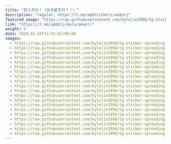 ```yaml
---
title: "恋人不行！（也不是不行？！）"
description: "regular: https://t.me/addstickers/amaori"
featured_image: "https://raw.githubusercontent.com/kylelin1998/tg-sticker-spreading-worldwide-images/main/img/3a67527c-700d-493a-9e43-da22f5494cdb.jpg"
link: "https://t.me/addstickers/amaori"
weight: 3
date: 2024-01-16T11:52:41+08:00
images:
  - https://raw.githubusercontent.com/kylelin1998/tg-sticker-spreading-worldwide-images/main/img/3a67527c-700d-493a-9e43-da22f5494cdb.jpg
  - https://raw.githubusercontent.com/kylelin1998/tg-sticker-spreading-worldwide-images/main/img/2bd176de-bd13-43ea-ad21-480ba24fb041.jpg
  - https://raw.githubusercontent.com/kylelin1998/tg-sticker-spreading-worldwide-images/main/img/2287302c-ae84-498d-adfd-a5d630f42a4b.jpg
  - https://raw.githubusercontent.com/kylelin1998/tg-sticker-spreading-worldwide-images/main/img/c2d15cf2-1c3d-4e67-a167-a7acfdb04da2.jpg
  - https://raw.githubusercontent.com/kylelin1998/tg-sticker-spreading-worldwide-images/main/img/016dbbd6-6d1e-4fdc-a0e9-7135f0e46709.jpg
  - https://raw.githubusercontent.com/kylelin1998/tg-sticker-spreading-worldwide-images/main/img/3f9baade-7663-4c58-9e43-a31d1aff26fd.jpg
  - https://raw.githubusercontent.com/kylelin1998/tg-sticker-spreading-worldwide-images/main/img/4258941c-0d07-4ed4-ba4e-59a684edadee.jpg
  - https://raw.githubusercontent.com/kylelin1998/tg-sticker-spreading-worldwide-images/main/img/8f5496fe-2468-4cfd-964d-bc419f227a4d.jpg
  - https://raw.githubusercontent.com/kylelin1998/tg-sticker-spreading-worldwide-images/main/img/84048d5e-a1e2-4d3f-9132-b756938005b4.jpg
  - https://raw.githubusercontent.com/kylelin1998/tg-sticker-spreading-worldwide-images/main/img/8c93610f-6674-40a3-8084-c160ab8bffbb.jpg
  - https://raw.githubusercontent.com/kylelin1998/tg-sticker-spreading-worldwide-images/main/img/f36dd93e-82bf-4bf8-8a77-8dd02374e8e5.jpg
  - https://raw.githubusercontent.com/kylelin1998/tg-sticker-spreading-worldwide-images/main/img/2e09afd1-b562-46c3-b55d-2caed5992e1f.jpg
  - https://raw.githubusercontent.com/kylelin1998/tg-sticker-spreading-worldwide-images/main/img/e0a49a47-c4b1-422e-a47b-09f8750dc027.jpg
  - https://raw.githubusercontent.com/kylelin1998/tg-sticker-spreading-worldwide-images/main/img/27073954-e06b-4115-8e50-3ebd06932c1e.jpg
  - https://raw.githubusercontent.com/kylelin1998/tg-sticker-spreading-worldwide-images/main/img/0deb6208-679b-4c6b-886c-26358678c5bf.jpg
  - https://raw.githubusercontent.com/kylelin1998/tg-sticker-spreading-worldwide-images/main/img/ad33caef-fb2c-4a13-aef6-41d2cb9001c7.jpg
  - https://raw.githubusercontent.com/kylelin1998/tg-sticker-spreading-worldwide-images/main/img/84584031-88d5-4fd6-bef9-b80cdc769ef9.jpg
  - https://raw.githubusercontent.com/kylelin1998/tg-sticker-spreading-worldwide-images/main/img/d97f81f1-1b12-4a26-9c6a-8608bc221843.jpg
  - https://raw.githubusercontent.com/kylelin1998/tg-sticker-spreading-worldwide-images/main/img/595d633a-97c7-4dac-8c4b-734c05f231dd.jpg
  - https://raw.githubusercontent.com/kylelin1998/tg-sticker-spreading-worldwide-images/main/img/f56fc1fb-b5b2-43ba-aff8-14158ab0ce6d.jpg
---
```

